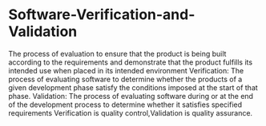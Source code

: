 # Software-Verification-and-Validation
The process of evaluation to ensure that the product is being built according to the requirements and demonstrate that the product fulfills its intended use when placed in its intended environment
Verification: The process of evaluating software to determine whether the products of a given development phase satisfy the conditions imposed at the start of that phase.
Validation: The process of evaluating software during or at the end of the development process to determine whether it satisfies specified requirements
Verification is quality control,Validation is quality assurance.
